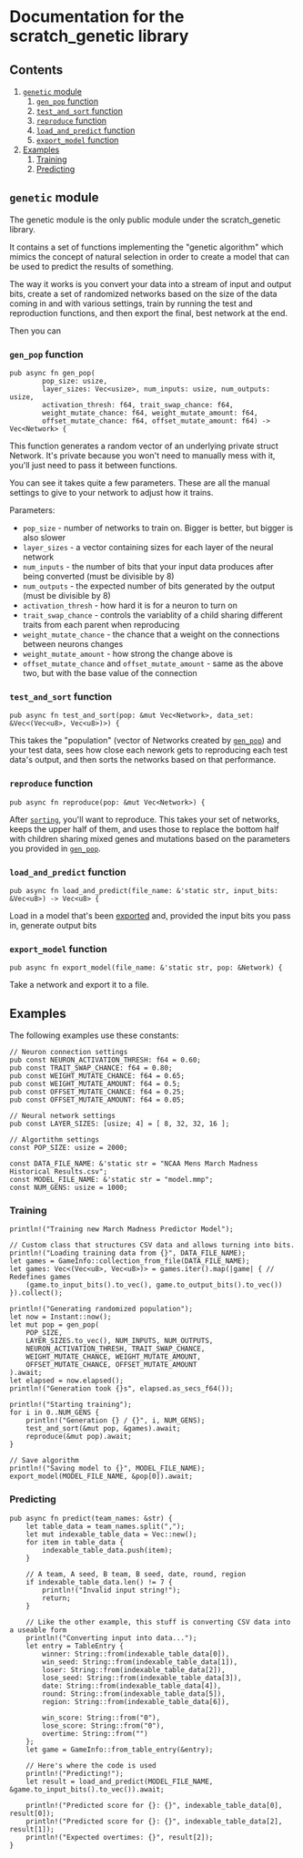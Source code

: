 # Documentation for the scratch_genetic library

## Contents

1. [`genetic` module](#genetic-module)
    1. [`gen_pop` function](#genpop-function)
    2. [`test_and_sort` function](#testandsort-function)
    3. [`reproduce` function](#reproduce-function)
    4. [`load_and_predict` function](#loadandpredict-function)
    5. [`export_model` function](#exportmodel-function)
2. [Examples](#examples)
    1. [Training](#training)
    2. [Predicting](#predicting)

## `genetic` module

The genetic module is the only public module under the scratch_genetic library.

It contains a set of functions implementing the "genetic algorithm" which mimics the concept of natural selection in order to create a model that can be used to predict the results of something.

The way it works is you convert your data into a stream of input and output bits, create a set of randomized networks based on the size of the data coming in and with various settings, train by running the test and reproduction functions, and then export the final, best network at the end.

Then you can 

### `gen_pop` function

```
pub async fn gen_pop(
        pop_size: usize,
        layer_sizes: Vec<usize>, num_inputs: usize, num_outputs: usize,
        activation_thresh: f64, trait_swap_chance: f64,
        weight_mutate_chance: f64, weight_mutate_amount: f64,
        offset_mutate_chance: f64, offset_mutate_amount: f64) -> Vec<Network> {
```

This function generates a random vector of an underlying private struct Network. It's private because you won't need to manually mess with it, you'll just need to pass it between functions.

You can see it takes quite a few parameters. These are all the manual settings to give to your network to adjust how it trains.

Parameters:
- `pop_size` - number of networks to train on. Bigger is better, but bigger is also slower
- `layer_sizes` - a vector containing sizes for each layer of the neural network
- `num_inputs` - the number of bits that your input data produces after being converted (must be divisible by 8)
- `num_outputs` - the expected number of bits generated by the output (must be divisible by 8)
- `activation_thresh` - how hard it is for a neuron to turn on
- `trait_swap_chance` - controls the variablity of a child sharing different traits from each parent when reproducing
- `weight_mutate_chance` - the chance that a weight on the connections between neurons changes
- `weight_mutate_amount` - how strong the change above is
- `offset_mutate_chance` and `offset_mutate_amount` - same as the above two, but with the base value of the connection


### `test_and_sort` function

`pub async fn test_and_sort(pop: &mut Vec<Network>, data_set: &Vec<(Vec<u8>, Vec<u8>)>) {`

This takes the "population" (vector of Networks created by [`gen_pop`](#genpop-function)) and your test data, sees how close each nework gets to reproducing each test data's output, and then sorts the networks based on that performance.

### `reproduce` function

`pub async fn reproduce(pop: &mut Vec<Network>) {`

After [`sorting`](#testandsort-function), you'll want to reproduce. This takes your set of networks, keeps the upper half of them, and uses those to replace the bottom half with children sharing mixed genes and mutations based on the parameters you provided in [`gen_pop`](#genpop-function).

### `load_and_predict` function

`pub async fn load_and_predict(file_name: &'static str, input_bits: &Vec<u8>) -> Vec<u8> {`

Load in a model that's been [exported](#exportmodel-function) and, provided the input bits you pass in, generate output bits

### `export_model` function

`pub async fn export_model(file_name: &'static str, pop: &Network) {`

Take a network and export it to a file.

## Examples

The following examples use these constants:

```
// Neuron connection settings
pub const NEURON_ACTIVATION_THRESH: f64 = 0.60;
pub const TRAIT_SWAP_CHANCE: f64 = 0.80;
pub const WEIGHT_MUTATE_CHANCE: f64 = 0.65;
pub const WEIGHT_MUTATE_AMOUNT: f64 = 0.5;
pub const OFFSET_MUTATE_CHANCE: f64 = 0.25;
pub const OFFSET_MUTATE_AMOUNT: f64 = 0.05;

// Neural network settings
pub const LAYER_SIZES: [usize; 4] = [ 8, 32, 32, 16 ];

// Algortithm settings
const POP_SIZE: usize = 2000;

const DATA_FILE_NAME: &'static str = "NCAA Mens March Madness Historical Results.csv";
const MODEL_FILE_NAME: &'static str = "model.mmp";
const NUM_GENS: usize = 1000;
```

### Training

```
println!("Training new March Madness Predictor Model");

// Custom class that structures CSV data and allows turning into bits.
println!("Loading training data from {}", DATA_FILE_NAME);
let games = GameInfo::collection_from_file(DATA_FILE_NAME);
let games: Vec<(Vec<u8>, Vec<u8>)> = games.iter().map(|game| { // Redefines games
    (game.to_input_bits().to_vec(), game.to_output_bits().to_vec())
}).collect();

println!("Generating randomized population");
let now = Instant::now();
let mut pop = gen_pop(
    POP_SIZE,
    LAYER_SIZES.to_vec(), NUM_INPUTS, NUM_OUTPUTS,
    NEURON_ACTIVATION_THRESH, TRAIT_SWAP_CHANCE,
    WEIGHT_MUTATE_CHANCE, WEIGHT_MUTATE_AMOUNT,
    OFFSET_MUTATE_CHANCE, OFFSET_MUTATE_AMOUNT
).await;
let elapsed = now.elapsed();
println!("Generation took {}s", elapsed.as_secs_f64());

println!("Starting training");
for i in 0..NUM_GENS {
    println!("Generation {} / {}", i, NUM_GENS);
    test_and_sort(&mut pop, &games).await;
    reproduce(&mut pop).await;
}

// Save algorithm
println!("Saving model to {}", MODEL_FILE_NAME);
export_model(MODEL_FILE_NAME, &pop[0]).await;
```

### Predicting

```
pub async fn predict(team_names: &str) {
    let table_data = team_names.split(",");
    let mut indexable_table_data = Vec::new();
    for item in table_data {
        indexable_table_data.push(item);
    }
    
    // A team, A seed, B team, B seed, date, round, region
    if indexable_table_data.len() != 7 {
        println!("Invalid input string!");
        return;
    }

    // Like the other example, this stuff is converting CSV data into a useable form
    println!("Converting input into data...");
    let entry = TableEntry {
        winner: String::from(indexable_table_data[0]),
        win_seed: String::from(indexable_table_data[1]),
        loser: String::from(indexable_table_data[2]),
        lose_seed: String::from(indexable_table_data[3]),
        date: String::from(indexable_table_data[4]),
        round: String::from(indexable_table_data[5]),
        region: String::from(indexable_table_data[6]),

        win_score: String::from("0"),
        lose_score: String::from("0"),
        overtime: String::from("")
    };
    let game = GameInfo::from_table_entry(&entry);

    // Here's where the code is used
    println!("Predicting!");
    let result = load_and_predict(MODEL_FILE_NAME, &game.to_input_bits().to_vec()).await;

    println!("Predicted score for {}: {}", indexable_table_data[0], result[0]);
    println!("Predicted score for {}: {}", indexable_table_data[2], result[1]);
    println!("Expected overtimes: {}", result[2]);
}
```

